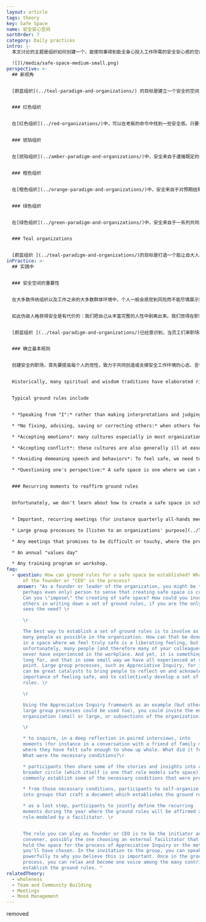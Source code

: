 ```yaml
---
layout: article
tags: theory
key: Safe Space
name: 安全安心空间
sortOrder: 7
category: Daily practices
intro: |-
  本文讨论的主题是组织如何创建一个，能使同事得到能全身心投入工作所需的安全安心感的空间。

  ![](/media/safe-space-medium-small.png)
perspective: >-
  ## 新视角


  [蔚蓝组织](../teal-paradigm-and-organizations/) 的目标是建立一个安全的空间，让同事们能自由放心的展现出自己人性的本来面目，展示作为男性和女性的自我，展示理性、情感、直觉和精神各个层面的自我，展示自己的优势和弱点，以及更深层的希望和渴求。


  ### 红色组织


  在[红色组织](../red-organizations/)中，可以在老板的命令中找到一些安全感。只要表现出忠诚，听从老板的意愿和命令，你就知道自己去论如何都是安全的。反之，等待着违抗老板者的只能是严厉的惩罚。


  ### 琥珀组织


  在[琥珀组织](../amber-paradigm-and-organizations/)中，安全来自于遵循既定的规则和流程（这些规则和流程比红色模式中老板那不断变化的突发奇想要稳定得多）。在琥珀组织中，就业以终身制为主，成员的大部分社会生活都围绕着这个组织。惩罚不再意味着肉体上的暴力，而是可以扣除工资、降低职级和特权以及解雇。因此，解雇伴随着双重威胁：失去身份并被逐出所属的社会结构。离开一个琥珀色的组织通常是一个痛苦和可怕的过程，类似于放弃一个熟悉而安全的旧人生，而重新开始新的人生。（简言之：回避暴力的安全感）


  ### 橙色组织


  在[橙色组织](../orange-paradigm-and-organizations/)中，安全来自于对预期结果的达成。一个人的身份不再局限于某个特定的组织，而是更广泛地与个人的职业发展联系在一起。失败和被解雇对一个人的自我价值是一个打击，但不再意味着从某个社会结构中被驱逐。只需继续前进，到另一个组织寻求工作即可。（简言之：回避社交排斥的安全感）。


  ### 绿色组织


  在[绿色组织](../green-paradigm-and-organizations/)中，安全来自于一系列共同的价值观，以及每个人都被视为有生命的人，而不仅仅是“人力资源”。当个人或组织遇到困难时，员工相信同事会团结起来提供支持。（简而言之：情感安全）。


  ### Teal organizations


  [蔚蓝组织 ](../teal-paradigm-and-organizations/)的目标是打造一个能让自大人格放下戒备的安全空间，允许人们将完整人性代入职场。（简而言之：灵魂的安全）
inPractice: >-
  ## 实践中


  ### 安全空间的重要性


  在大多数传统组织以及工作之余的大多数群体环境中，个人一般会感觉到风险而不能尽情展示完整人性和真实自我。几乎每个人都在童年时期就知道，当我们暴露自己的真实面目，即自己最珍贵的部分时，我们就会感到脆弱：我们怕敞开心扉，可能受到嘲笑或看不惯，或者被敌意者用我们分享的内容来攻击我们。于是，更好的办法是稳妥行事，躲在职业的面具后面，只表演一个在职场可以被接受和期待的人格。


  如此伪装人格获得安全是有代价的：我们把自己从丰富完整的人性中剥离出来。我们觉得在职场需要戴的面具往往是心理健康的、理性的、阳刚的、以自我为中心的。我们切断了自己的情感、直觉、身体、阴性侧面。我们不理会自己内心的声音，我们的渴望，我们的召唤，我们的灵魂。我们忽视了自己的沟通能力和同情心，和对自己、对他人以及对周围所有生命的爱。这样做可能会让我们感到安全。但代价是人生中常常感到空虚和毫无生机。


  [蔚蓝组织 ](../teal-paradigm-and-organizations/)已经意识到，当员工们来职场时，如果将如此大量的真实人性关在门外，随之而去的还有大量的激情、创造力和生命力与精力。所以蔚蓝真正致力于创造一个安全的环境，一个安心空间，让员工觉得自己可以安全地展示[完整人性](../wholeness/)。


  ### 确立基本规则


  创建安全的职场，首先要提高每个人的觉性，致力于共同创造或支撑安全工作环境的心态、言行。一些组织发现，编写一份用于详细说明组织内人员如何互动的基本规则文档，非常重要。这样的文件，定义了要鼓励的言行，和认为不可接受的言行，以及各种潜在的假设和心态。可以说，这些详细的基本规则，是将许多组织所定义的共同价值观提升到了下一个层次：如果这些是我们的价值观，那我们希望鼓励什么样的行为，哪些行为是不可接受的？（执行标尺）


  Historically, many spiritual and wisdom traditions have elaborated rich traditions to create safe space—places that overcome fear and separation and invite into non-judgment and wholeness. Many contemporary thinkers have adapted or reinvented  similar principles and practices to create safe space within organizational realms, for instance in the space of organizational facilitation. Teal organizations often spend significant time training everyone in their ground rules, for example as part of a new colleague's [onboarding](../onboarding/), so that the ground holds are, as much as possible, upheld by everyone, without the need of a facilitator to enforce them.


  Typical ground rules include


  * *Speaking from "I":* rather than making interpretations and judging another person's actions or motivation, we try and put into words our own reactions, emotions, needs and requests.  

  * *No fixing, advising, saving or correcting others:* when others feel we have an intention to change them, they are likely to feel intruded upon and to feel the space is no longer safe for them to show up as they are.  

  * *Accepting emotions*: many cultures especially in most organizations today are generally ill at ease with "negative" emotions such as anger, sadness or frustration (and sometimes even of "positive" emotions such as joy or empathy). When someone shares such an emotion, we are often quick to try and get the person to "get over" their emotion, thereby giving the message that someone's emotion is not welcome. 

  * *Accepting conflict*: these cultures are also generally ill at ease with conflicts, that get quickly passed over. And yet, conflict is a natural consequence of the fact that as human beings, we all have different needs and perspectives. Having a well defined [conflict resolution process](../conflict-resolution/) in place is helpful, as well as clear guidelines to help deal with conflict gracefully. 

  * *Avoiding demeaning speech and behaviors*: To feel safe, we need to feel that we are accepted as equals in value. Any form of -ism (sexism, racism, etc.) as well as any form, however subtle, that establishes that one person is superior to another (snide remark, rolling of the eyes, and so forth) will make us feel unsafe and trigger our ego defenses. 

  * *Questioning one's perspective:* A safe space is one where we can explore our feelings and thoughts without fear of judgment. That exploration is made difficult, if someone else believes they are right, and that by contrast, everyone with a different question must be wrong. We must enter every discussion with a willingness to see things from different perspectives, to question our own perspective and assumption..  


  ### Recurring moments to reaffirm ground rules


  Unfortunately, we don't learn about how to create a safe space in school. Commonly writing a document with the ground rules for a safe space might be a helpful way for colleagues in the organization to steep themselves in this thinking. They can be used as a powerful training program during new colleagues' [onboarding process](../onboarding/). Many organizations find that this is not enough, though, for everyone to deeply integrate these ground rules in their mindsets and behaviors. It is useful to foresee recurring moments where the ground rules are reaffirmed, role modeled and explicitly enforced by a colleague taking on a facilitator's role. These recurring moments can include:


  * Important, recurring meetings (for instance quarterly all-hands meetings) 

  * Large group processes to [listen to an organizations' purpose](../listening-to-purpose/) (for instance using methodologies such as Theory U, Appreciative Inquiry, or Open Space) 

  * Any meetings that promises to be difficult or touchy, where the presence of a facilitator might be helpful 

  * An annual "values day" 

  * Any training program or workshop.
faq:
  - question: How can ground rules for a safe space be established? What is the role
      of the founder or "CEO" in the process?
    answer: "As a founder or leader of the organization, you might be the main (or
      perhaps even only) person to sense that creating safe space is critical.
      Can you \"impose\" the creating of safe space? How could you involve
      others in writing down a set of ground rules, if you are the only one that
      sees the need? \r

      \r

      The best way to establish a set of ground rules is to involve as
      many people as possible in the organization. How can that be done? Being
      in a space where we feel truly safe is a liberating feeling, but that
      unfortunately, many people (and therefore many of your colleagues) might
      never have experienced in the workplace. And yet, it is something we all
      long for, and that in some small way we have all experienced at some
      point. Large group processes, such as Appreciative Inquiry, for instance,
      can be great catalysts to bring people to reflect on and acknowledge the
      importance of feeling safe, and to collectively develop a set of ground
      rules. \r

      \r

      Using the Appreciative Inquiry framework as an example (but other
      large group processes could be used too), you could invite the entire
      organization (small or large, or subsections of the organization):\r

      \r

      * to inquire, in a deep reflection in paired interviews, into
      moments (for instance in a conversation with a friend of family member)
      where they have felt safe enough to show up whole. What did it feel like?
      What were the necessary conditions?\r

      * participants then share some of the stories and insights into a
      broader circle (which itself is one that role models safe space), and
      commonly establish some of the necessary conditions that were present.\r

      * from those necessary conditions, participants to self-organize
      into groups that craft a document which establishes the ground rules\r

      * as a last step, participants to jointly define the recurring
      moments during the year where the ground rules will be affirmed and
      role-modeled by a facilitator. \r


      The role you can play as founder or CEO is to be the initiator and
      convener, possibly the one choosing an external facilitator that might
      hold the space for the process of Appreciative Inquiry or the methodology
      you'll have chosen. In the invitation to the group, you can speak
      powerfully to why you believe this is important. Once in the group
      process, you can relax and become one voice among the many contributing to
      establish the ground rules. "
relatedTheory:
  - wholeness
  - Team and Community Building
  - Meetings
  - Mood Management
---
```

removed